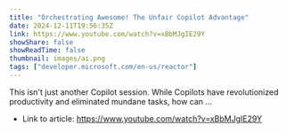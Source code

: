 ```yaml
---
title: "Orchestrating Awesome! The Unfair Copilot Advantage"
date: 2024-12-11T19:56:35Z
link: https://www.youtube.com/watch?v=xBbMJgIE29Y
showShare: false
showReadTime: false
thumbnail: images/ai.png
tags: ["developer.microsoft.com/en-us/reactor"]
---
```

This isn't just another Copilot session. While Copilots have revolutionized productivity and eliminated mundane tasks, how can ...

- Link to article: https://www.youtube.com/watch?v=xBbMJgIE29Y